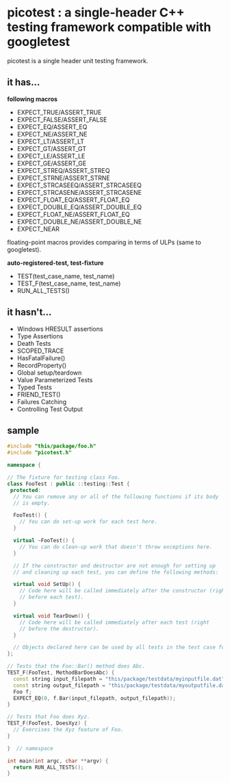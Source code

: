 picotest : a single-header C++ testing framework compatible with googletest
========

picotest is a single header unit testing framework. 

it has...
-----

**following macros**

- EXPECT_TRUE/ASSERT_TRUE
- EXPECT_FALSE/ASSERT_FALSE
- EXPECT_EQ/ASSERT_EQ
- EXPECT_NE/ASSERT_NE
- EXPECT_LT/ASSERT_LT
- EXPECT_GT/ASSERT_GT
- EXPECT_LE/ASSERT_LE
- EXPECT_GE/ASSERT_GE
- EXPECT_STREQ/ASSERT_STREQ
- EXPECT_STRNE/ASSERT_STRNE
- EXPECT_STRCASEEQ/ASSERT_STRCASEEQ
- EXPECT_STRCASENE/ASSERT_STRCASENE
- EXPECT_FLOAT_EQ/ASSERT_FLOAT_EQ
- EXPECT_DOUBLE_EQ/ASSERT_DOUBLE_EQ
- EXPECT_FLOAT_NE/ASSERT_FLOAT_EQ
- EXPECT_DOUBLE_NE/ASSERT_DOUBLE_NE
- EXPECT_NEAR

floating-point macros provides comparing in terms of ULPs (same to googletest).

**auto-registered-test, test-fixture**

- TEST(test_case_name, test_name)
- TEST_F(test_case_name, test_name)
- RUN_ALL_TESTS()

it hasn't...
----
- Windows HRESULT assertions
- Type Assertions
- Death Tests
- SCOPED_TRACE
- HasFatalFailure()
- RecordProperty()
- Global setup/teardown
- Value Parameterized Tests
- Typed Tests
- FRIEND_TEST()
- Failures Catching
- Controlling Test Output

sample
----

```cpp
#include "this/package/foo.h"
#include "picotest.h"

namespace {

// The fixture for testing class Foo.
class FooTest : public ::testing::Test {
 protected:
  // You can remove any or all of the following functions if its body
  // is empty.

  FooTest() {
    // You can do set-up work for each test here.
  }

  virtual ~FooTest() {
    // You can do clean-up work that doesn't throw exceptions here.
  }

  // If the constructor and destructor are not enough for setting up
  // and cleaning up each test, you can define the following methods:

  virtual void SetUp() {
    // Code here will be called immediately after the constructor (right
    // before each test).
  }

  virtual void TearDown() {
    // Code here will be called immediately after each test (right
    // before the destructor).
  }

  // Objects declared here can be used by all tests in the test case for Foo.
};

// Tests that the Foo::Bar() method does Abc.
TEST_F(FooTest, MethodBarDoesAbc) {
  const string input_filepath = "this/package/testdata/myinputfile.dat";
  const string output_filepath = "this/package/testdata/myoutputfile.dat";
  Foo f;
  EXPECT_EQ(0, f.Bar(input_filepath, output_filepath));
}

// Tests that Foo does Xyz.
TEST_F(FooTest, DoesXyz) {
  // Exercises the Xyz feature of Foo.
}

}  // namespace

int main(int argc, char **argv) {
  return RUN_ALL_TESTS();
}
```

